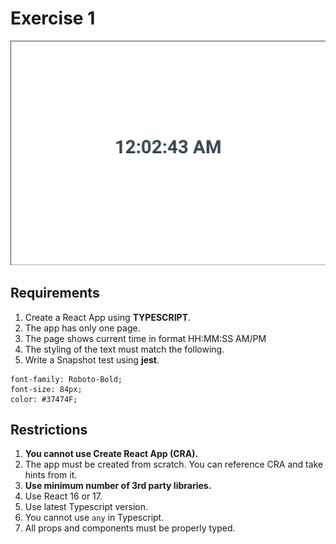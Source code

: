 # Exercise 1

![Exercise 1](./screenshot.png)

## Requirements

1. Create a React App using **TYPESCRIPT**.
1. The app has only one page.
1. The page shows current time in format HH:MM:SS AM/PM
1. The styling of the text must match the following.
1. Write a Snapshot test using **jest**.

```
font-family: Roboto-Bold;
font-size: 84px;
color: #37474F;
```

## Restrictions

1. **You cannot use Create React App (CRA).**
1. The app must be created from scratch. You can reference CRA and take hints from it.
1. **Use minimum number of 3rd party libraries.**
1. Use React 16 or 17.
1. Use latest Typescript version.
1. You cannot use `any` in Typescript.
1. All props and components must be properly typed.
